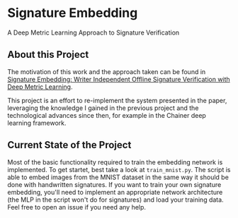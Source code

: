 # Signature Embedding
A Deep Metric Learning Approach to Signature Verification

## About this Project
The motivation of this work and the approach taken can be found in [Signature Embedding: Writer Independent Offline Signature Verification with Deep Metric Learning](https://hpi.de/fileadmin/user_upload/fachgebiete/meinel/tele-task/papers/isvc16_Hannes.pdf).

This project is an effort to re-implement the system presented in the paper, leveraging the knowledge I gained in the previous project and the technological advances since then, for example in the Chainer deep learning framework.

## Current State of the Project
Most of the basic functionality required to train the embedding network is implemented. To get startet, best take a look at `train_mnist.py`. The script is able to embed images from the MNIST dataset in the same way it should be done with handwritten signatures.
If you want to train your own signature embedding, you'll need to implement an appropriate network architecture (the MLP in the script won't do for signatures) and load your training data. Feel free to open an issue if you need any help.
